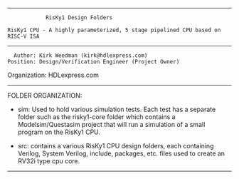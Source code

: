****************************************************************************************

				RisKy1 Design Folders

    RisKy1 CPU - A highly parameterized, 5 stage pipelined CPU based on RISC-V ISA
----------------------------------------------------------------------------------------

      Author: Kirk Weedman (kirk@hdlexpress.com)
    Position: Design/Verification Engineer (Project Owner)
Organization: HDLexpress.com

----------------------------------------------------------------------------------------

FOLDER ORGANIZATION:

- sim:   Used to hold various simulation tests. Each test has a separate folder such as 
         the risky1-core folder which contains a Modelsim/Questasim project that will run
         a simulation of a small program on the RisKy1 CPU.
         
- src:   contains a various RisKy1 CPU design folders, each containing Verilog, System Verilog,
         include, packages, etc. files used to create an RV32i type cpu core.
 
****************************************************************************************
